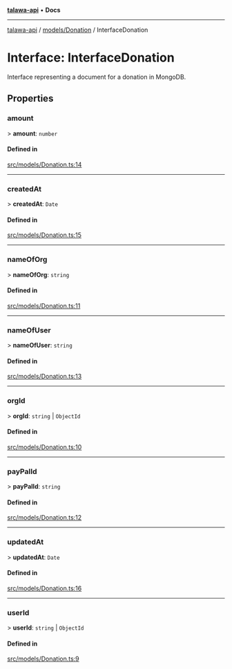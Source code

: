 [**talawa-api**](../../../README.md) • **Docs**

***

[talawa-api](../../../modules.md) / [models/Donation](../README.md) / InterfaceDonation

# Interface: InterfaceDonation

Interface representing a document for a donation in MongoDB.

## Properties

### amount

\> **amount**: `number`

#### Defined in

[src/models/Donation.ts:14](https://github.com/PalisadoesFoundation/talawa-api/blob/f9e8275b1ddff2d3edcec79ee3b37c07998f6cc3/src/models/Donation.ts#L14)

***

### createdAt

\> **createdAt**: `Date`

#### Defined in

[src/models/Donation.ts:15](https://github.com/PalisadoesFoundation/talawa-api/blob/f9e8275b1ddff2d3edcec79ee3b37c07998f6cc3/src/models/Donation.ts#L15)

***

### nameOfOrg

\> **nameOfOrg**: `string`

#### Defined in

[src/models/Donation.ts:11](https://github.com/PalisadoesFoundation/talawa-api/blob/f9e8275b1ddff2d3edcec79ee3b37c07998f6cc3/src/models/Donation.ts#L11)

***

### nameOfUser

\> **nameOfUser**: `string`

#### Defined in

[src/models/Donation.ts:13](https://github.com/PalisadoesFoundation/talawa-api/blob/f9e8275b1ddff2d3edcec79ee3b37c07998f6cc3/src/models/Donation.ts#L13)

***

### orgId

\> **orgId**: `string` \| `ObjectId`

#### Defined in

[src/models/Donation.ts:10](https://github.com/PalisadoesFoundation/talawa-api/blob/f9e8275b1ddff2d3edcec79ee3b37c07998f6cc3/src/models/Donation.ts#L10)

***

### payPalId

\> **payPalId**: `string`

#### Defined in

[src/models/Donation.ts:12](https://github.com/PalisadoesFoundation/talawa-api/blob/f9e8275b1ddff2d3edcec79ee3b37c07998f6cc3/src/models/Donation.ts#L12)

***

### updatedAt

\> **updatedAt**: `Date`

#### Defined in

[src/models/Donation.ts:16](https://github.com/PalisadoesFoundation/talawa-api/blob/f9e8275b1ddff2d3edcec79ee3b37c07998f6cc3/src/models/Donation.ts#L16)

***

### userId

\> **userId**: `string` \| `ObjectId`

#### Defined in

[src/models/Donation.ts:9](https://github.com/PalisadoesFoundation/talawa-api/blob/f9e8275b1ddff2d3edcec79ee3b37c07998f6cc3/src/models/Donation.ts#L9)
